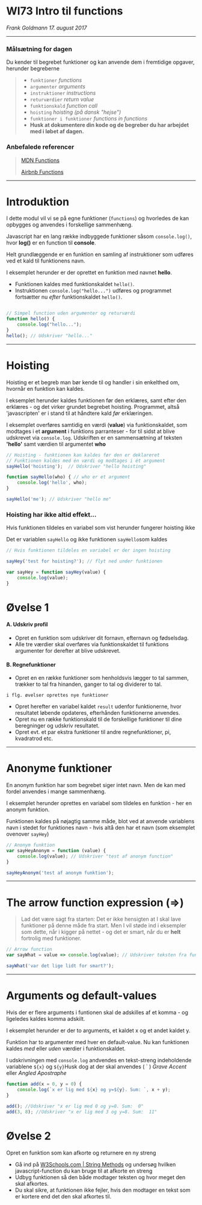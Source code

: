 # WI73 Intro til functions
_Frank Goldmann 17. august 2017_

<hr>


### Målsætning for dagen
Du kender til begrebet funktioner og kan anvende dem i fremtidige opgaver, herunder begreberne
> * `funktioner` _functions_
> * `argumenter` _arguments_
> * `instruktioner` _instructions_
> * `returværdier` _return value_
> * `funktionskald` _function call_
> * `hoisting` _hoisting (på dansk "hejse")_
> * `funktioner i funktioner` _functions in functions_
> * **Husk at dokumentere din kode og de begreber du har arbejdet med i løbet af dagen.**

### Anbefalede referencer
><a href="https://developer.mozilla.org/en-US/docs/Web/JavaScript/Reference/Functions" target="_blank">MDN Functions</a>
>
><a href="https://github.com/airbnb/javascript#functions" target="_blank">Airbnb Functions</a>
<hr>

# Introduktion

I dette modul vil vi se på egne funktioner (`functions`) og hvorledes de kan opbygges og anvendes i forskellige sammenhæng.


Javascript har en lang række indbyggede funktioner såsom `console.log()`, hvor **log()** er en function til **console**. 

Helt grundlæggende er en funktion en samling af instruktioner som udføres ved et kald til funktionens navn.

I eksemplet herunder er der oprettet en funktion med navnet **hello**.
* Funktionen kaldes med funktionskaldet `hello()`.
* Instruktionen `console.log("hello...")` udføres og programmet fortsætter nu _efter_ funktionskaldet `hello()`.
``` javascript

// Simpel function uden argumenter og returværdi
function hello() {
    console.log("hello...");
}
hello(); // Udskriver "hello..."
```
<hr>

# Hoisting
Hoisting er et begreb man bør kende til og handler i sin enkelthed om, hvornår en funktion kan kaldes.

I eksemplet herunder kaldes funktionen før den erklæres, samt efter den erklæres -  og det virker grundet begrebet hoisting. Programmet, altså 'javascripten' er i stand til at håndtere kald _før_ erklæringen.

I eksemplet overføres samtidig en værdi (**value**) via funktionskaldet, som modtages i et **argument** i funktions parranteser - for til sidst at blive udskrevet via `console.log`. Udskriften er en sammensætning af teksten **'hello'** samt værdien til argumentet **who**
``` javascript
// Hoisting - funktionen kan kaldes før den er deklareret
// Funktionen kaldes med én værdi og modtages i ét argument
sayHello('hoisting');  // Udskriver "hello hoisting"

function sayHello(who) { // who er et argument
    console.log('hello', who);
}

sayHello('me'); // Udskriver "hello me"
```
### Hoisting har ikke altid effekt...
Hvis funktionen tildeles en variabel som vist herunder fungerer hoisting ikke

Det er variablen `sayHello` og ikke funktionen `sayHello`som kaldes
``` javascript
// Hvis funktionen tildeles en variabel er der ingen hoisting

sayHey('test for hoisting?'); // flyt ned under funktionen

var sayHey = function sayHey(value) {
    console.log(value);
}
```
# Øvelse 1

#### A. Udskriv profil
* Opret en funktion som udskriver dit fornavn, efternavn og fødselsdag.
* Alle tre værdier skal overføres via funktionskaldet til funktions argumenter for derefter at blive udskrevet.
#### B. Regnefunktioner
* Opret en en række funktioner som henholdsvis lægger to tal sammen, trækker to tal fra hinanden, ganger to tal og dividerer to tal.

`i flg. øvelser oprettes nye funktioner`

* Opret herefter en variabel kaldet `result` udenfor funktionerne, hvor resultatet løbende opdateres, efterhånden funktionerne anvendes.
* Opret nu en række funktionskald til de forskellige funktioner til dine beregninger og udskriv resultatet.
* Opret evt. et par ekstra funktioner til andre regnefunktioner, pi, kvadratrod etc. 

<hr>

# Anonyme funktioner
En anonym funktion har som begrebet siger intet navn. Men de kan med fordel anvendes i mange sammenhæng.

I eksemplet herunder oprettes en variabel som tildeles en funktion - her en anonym funktion.

Funktionen kaldes på nøjagtig samme måde, blot ved at anvende variablens navn i stedet for funktiones navn - hvis altå den har et navn (som eksemplet ovenover `sayHey`)
``` javascript
// Anonym funktion
var sayHeyAnonym = function (value) {
    console.log(value); // Udskriver "test af anonym function"
}

sayHeyAnonym('test af anonym funktion');
```
<hr>

# The arrow function expression (=>)
>Lad det være sagt fra starten: Det er ikke hensigten at I skal lave funktioner på denne måde fra start.
>Men I vil støde ind i eksempler som dette, når i kigger på nettet - og det er smart, når du er **helt** fortrolig med funktioner.
>
``` javascript
// Arrow function
var sayWhat = value => console.log(value); // Udskriver teksten fra funktionskaldet

sayWhat('var det lige lidt for smart?');

```
<hr>

# Arguments og default-values
Hvis der er flere arguments i funtionen skal de adskilles af et komma - og ligeledes kaldes komma adskilt.

I eksemplet herunder er der to arguments, et kaldet x og et andet kaldet y.

Funktion har to argumenter med hver en default-value. Nu kan funktionen kaldes _med_ eller _uden_ værdier i funktionskaldet.

I udskrivningen med `console.log` andvendes en tekst-streng indeholdende variablene `${x}` og `${y}`Husk dog at der skal anvendes ( ` ) _Grave Accent_ eller _Angled Apostraphe_
``` javascript
function add(x = 0, y = 0) {
    console.log(`x er lig med ${x} og y=${y}. Sum: `, x + y);
}
 
add(); //Udskriver "x er lig med 0 og y=0. Sum:  0"
add(3, 8); //Udskriver "x er lig med 3 og y=8. Sum:  11"


```
# Øvelse 2

Opret en funktion som kan afkorte og returnere en ny streng
* Gå ind på <a href= "https://www.w3schools.com/js/js_string_methods.asp" target="_blank">W3Schools.com | String Methods</a> og undersøg hvilken javascript-function du kan bruge til at afkorte en streng
* Udbyg funktionen så den både modtager teksten og hvor meget den skal afkortes.
* Du skal sikre, at funktionen ikke fejler, hvis den modtager en tekst som er kortere end det den skal afkortes til.


